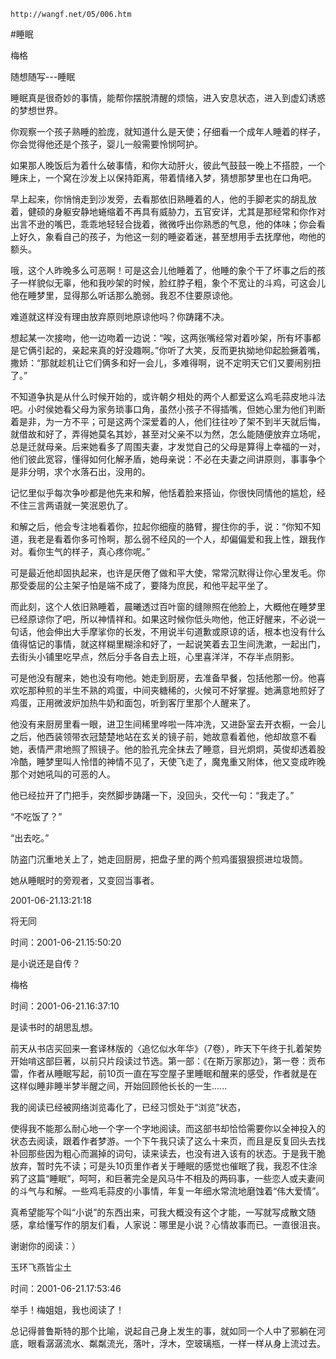 `http://wangf.net/05/006.htm`

#睡眠

梅格

随想随写---睡眠 

睡眠真是很奇妙的事情，能帮你摆脱清醒的烦恼，进入安息状态，进入到虚幻诱惑的梦想世界。 

你观察一个孩子熟睡的脸庞，就知道什么是天使；仔细看一个成年人睡着的样子，你会觉得他还是个孩子，婴儿一般需要怜悯呵护。 

如果那人晚饭后为着什么破事情，和你大动肝火，彼此气鼓鼓一晚上不搭腔，一个睡床上，一个窝在沙发上以保持距离，带着情绪入梦，猜想那梦里也在口角吧。 

早上起来，你悄悄走到沙发旁，去看那依旧熟睡着的人，他的手脚老实的胡乱放着，健硕的身躯安静地蜷缩着不再具有威胁力，五官安详，尤其是那经常和你作对出言不逊的嘴巴，乖乖地轻轻合拢着，微微呼出你熟悉的气息，他的体味；你会看上好久，象看自己的孩子，为他这一刻的睡姿着迷，甚至想用手去抚摩他，吻他的额头。 

哦，这个人昨晚多么可恶啊！可是这会儿他睡着了，他睡的象个干了坏事之后的孩子一样貌似无辜，他和我吵架的时候，脸红脖子粗，象个不宽让的斗鸡，可这会儿他在睡梦里，显得那么听话那么脆弱。我忍不住要原谅他。 

难道就这样没有理由放弃原则地原谅他吗？你踌躇不决。 

想起某一次接吻，他一边吻着一边说：“唉，这两张嘴经常对着吵架，所有坏事都是它俩引起的，亲起来真的好没趣啊。”你听了大笑，反而更执拗地仰起脸撅着嘴，撒娇：“那就趁机让它们俩多和好一会儿，多难得啊，说不定明天它们又要闹别扭了。” 

不知道争执是从什么时候开始的，或许朝夕相处的两个人都爱这么鸡毛蒜皮地斗法吧。小时侯她看父母为家务琐事口角，虽然小孩子不得插嘴，但她心里为他们判断着是非，为一方不平；可是这两个深爱着的人，他们往往吵了架不到半天就后悔，就借故和好了，弄得她莫名其妙，甚至对父亲不以为然，怎么能随便放弃立场呢，总是迁就母亲。后来她看多了周围夫妻，才发觉自己的父母是算得上幸福的一对，他们彼此宽容，懂得如何化解矛盾，她母亲说：不必在夫妻之间讲原则，事事争个是非分明，求个水落石出，没用的。 

记忆里似乎每次争吵都是他先来和解，他恬着脸来搭讪，你很快同情他的尴尬，经不住三言两语就一笑泯恩仇了。 

和解之后，他会专注地看着你，拉起你细瘦的胳臂，握住你的手，说：“你知不知道，我老是看着你多可怜啊，那么弱不经风的一个人，却偏偏爱和我上性，跟我作对。看你生气的样子，真心疼你呢。” 

可是最近他却固执起来，也许是厌倦了做和平大使，常常沉默得让你心里发毛。你那受委屈的公主架子怕是端不成了，要降为庶民，和他平起平坐了。 

而此刻，这个人依旧熟睡着，晨曦透过百叶窗的缝隙照在他脸上，大概他在睡梦里已经原谅你了吧，所以神情祥和。如果这时候你低头吻他，他正好醒来，不必说一句话，他会伸出大手摩挲你的长发，不用说半句道歉或原谅的话，根本也没有什么值得惦记的事情，就这样糊里糊涂和好了，一起说笑着去卫生间洗漱，一起出门，去街头小铺里吃早点，然后分手各自去上班，心里喜洋洋，不存半点阴影。 

可是他没有醒来，她也没有吻他。她走到厨房，去准备早餐，包括他那一份。他喜欢吃那种煎的半生不熟的鸡蛋，中间夹糖稀的，火候可不好掌握。她满意地煎好了鸡蛋，正用微波炉加热牛奶和面包，听到客厅里那个人醒来了。 

他没有来厨房里看一眼，进卫生间稀里哗啦一阵冲洗，又进卧室去开衣橱，一会儿之后，他西装领带衣冠楚楚地站在玄关的镜子前，她故意看着他，他却故意不看她，表情严肃地照了照镜子。他的脸孔完全抹去了睡意，目光炯炯，英俊却透着股冷酷，睡梦里叫人怜惜的神情不见了，天使飞走了，魔鬼重又附体，他又变成昨晚那个对她吼叫的可恶的人。 

他已经拉开了门把手，突然脚步踌躇一下，没回头，交代一句：“我走了。” 

“不吃饭了？” 

“出去吃。” 

防盗门沉重地关上了，她走回厨房，把盘子里的两个煎鸡蛋狠狠掼进垃圾筒。 

她从睡眠时的旁观者，又变回当事者。 

2001-06-21.13:21:18 

将无同

时间：2001-06-21.15:50:20 

是小说还是自传？

梅格

时间：2001-06-21.16:37:10 

是读书时的胡思乱想。 

前天从书店买回来一套译林版的〈追忆似水年华》（7卷），昨天下午终于扎着架势开始啃这部巨著，以前只片段读过节选。第一部：《在斯万家那边》，第一卷：贡布雷，作者从睡眠写起，前10页一直在写空屋子里睡眠和醒来的感受，作者就是在这样似睡非睡半梦半醒之间，开始回顾他长长的一生...... 

我的阅读已经被网络浏览毒化了，已经习惯处于“浏览”状态， 

使得我不能那么耐心地一个字一个字地阅读。而这部书却恰恰需要你以全神投入的状态去阅读，跟着作者梦游。一个下午我只读了这么十来页，而且是反复回头去找补回那些因为粗心而漏掉的词句，读来读去，也没有进入该有的状态。于是我干脆放弃，暂时先不读；可是头10页里作者关于睡眠的感觉也催眠了我，我忍不住涂鸦了这篇“睡眠”，呵呵，和巨著完全是风马牛不相及的两码事，一些恋人或夫妻间的斗气与和解。一些鸡毛蒜皮的小事情，年复一年细水常流地磨蚀着“伟大爱情”。 

真希望能写个叫“小说”的东西出来，可我大概没有这个才能，一写就写成散文随感，拿给懂写作的朋友们看，人家说：哪里是小说？心情故事而已。一直很沮丧。 

谢谢你的阅读：）

玉环飞燕皆尘土

时间：2001-06-21.17:53:46 

举手！梅姐姐，我也阅读了！ 

总记得普鲁斯特的那个比喻，说起自己身上发生的事，就如同一个人中了邪躺在河底，眼看潺潺流水、粼粼流光，落叶，浮木，空玻璃瓶，一样一样从身上流过去。